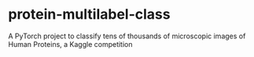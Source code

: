 # protein-multilabel-class
A PyTorch project to classify tens of thousands of microscopic images of Human Proteins, a Kaggle competition
